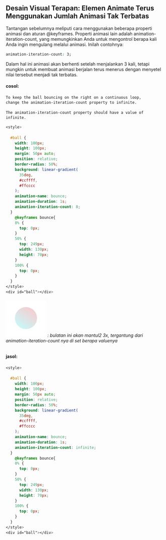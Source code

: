 ## Desain Visual Terapan: Elemen Animate Terus Menggunakan Jumlah Animasi Tak Terbatas

Tantangan sebelumnya meliputi cara menggunakan beberapa properti animasi dan aturan @keyframes. Properti animasi lain adalah animation-iteration-count, yang memungkinkan Anda untuk mengontrol berapa kali Anda ingin mengulang melalui animasi. Inilah contohnya:

```css
animation-iteration-count: 3;
```

Dalam hal ini animasi akan berhenti setelah menjalankan 3 kali, tetapi mungkin untuk membuat animasi berjalan terus menerus dengan menyetel nilai tersebut menjadi tak terbatas.

#### cosol:

```
To keep the ball bouncing on the right on a continuous loop, 
change the animation-iteration-count property to infinite.

The animation-iteration-count property should have a value of infinite.
```

```css
<style>

  #ball {
    width: 100px;
    height: 100px;
    margin: 50px auto;
    position: relative;
    border-radius: 50%;
    background: linear-gradient(
      35deg,
      #ccffff,
      #ffcccc
    );
    animation-name: bounce;
    animation-duration: 1s;
    animation-iteration-count: 8;
  }
    @keyframes bounce{
    0% {
      top: 0px;
    }
    50% {
      top: 249px;
      width: 130px;
      height: 70px;
    }
    100% {
      top: 0px;
    }
  }
</style>
<div id="ball"></div>
```

###### ![](/assets/bundar.jpg) : bulatan ini akan mantul2 3x, tergantung dari animation-iteration-count nya di set berapa valuenya



#### jasol:

```css
<style>

  #ball {
    width: 100px;
    height: 100px;
    margin: 50px auto;
    position: relative;
    border-radius: 50%;
    background: linear-gradient(
      35deg,
      #ccffff,
      #ffcccc
    );
    animation-name: bounce;
    animation-duration: 1s;
    animation-iteration-count: infinite;
  }
    @keyframes bounce{
    0% {
      top: 0px;
    }
    50% {
      top: 249px;
      width: 130px;
      height: 70px;
    }
    100% {
      top: 0px;
    }
  }
</style>
<div id="ball"></div>
```



